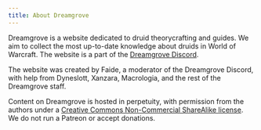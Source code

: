 ```yaml
---
title: About Dreamgrove
---
```


Dreamgrove is a website dedicated to druid theorycrafting and guides. We aim to collect the most up-to-date knowledge about druids in World of Warcraft. The website is a part of the [Dreamgrove Discord](https://discord.gg/dreamgrove).

The website was created by Faide, a moderator of the Dreamgrove Discord, with help from Dyneslott, Xanzara, Macrologia, and the rest of the Dreamgrove staff.

Content on Dreamgrove is hosted in perpetuity, with permission from the authors under a [Creative Commons Non-Commercial ShareAlike license](https://creativecommons.org/licenses/by-nc-sa/4.0/). We do not run a Patreon or accept donations.
